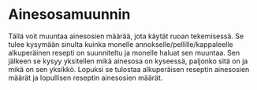 # Ainesosamuunnin
Tällä voit muuntaa ainesosien määrää, jota käytät ruoan tekemisessä.
Se tulee kysymään sinulta kuinka monelle annokselle/pellille/kappaleelle alkuperäinen resepti on suunniteltu ja monelle haluat sen muuntaa.
Sen jälkeen se kysyy yksitellen mikä ainesosa on kyseessä, paljonko sitä on ja mikä on sen yksikkö.
Lopuksi se tulostaa alkuperäisen reseptin ainesosien määrät ja lopullisen reseptin ainesosien määrät.

